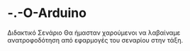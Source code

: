 # -.-O-Arduino
Διδακτικό Σενάριο
Θα ήμασταν χαρούμενοι να λαβαίναμε ανατροφοδότηση από εφαρμογές του σεναρίου στην τάξη.
